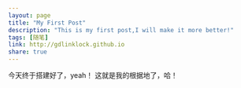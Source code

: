 ```yaml
---
layout: page
title: "My First Post"
description: "This is my first post,I will make it more better!"
tags: [随笔]
link: http://gdlinklock.github.io
share: true
---
```


今天终于搭建好了，yeah！
这就是我的根据地了，哈！

